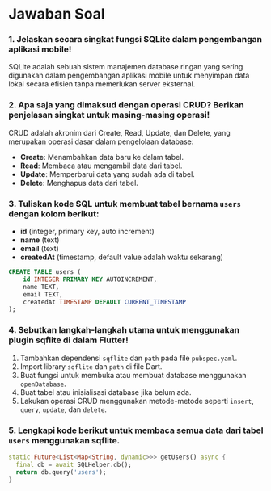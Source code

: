 
# Jawaban Soal

### 1. Jelaskan secara singkat fungsi SQLite dalam pengembangan aplikasi mobile!
SQLite adalah sebuah sistem manajemen database ringan yang sering digunakan dalam pengembangan aplikasi mobile untuk menyimpan data lokal secara efisien tanpa memerlukan server eksternal.

### 2. Apa saja yang dimaksud dengan operasi CRUD? Berikan penjelasan singkat untuk masing-masing operasi!
CRUD adalah akronim dari Create, Read, Update, dan Delete, yang merupakan operasi dasar dalam pengelolaan database:
- **Create**: Menambahkan data baru ke dalam tabel.
- **Read**: Membaca atau mengambil data dari tabel.
- **Update**: Memperbarui data yang sudah ada di tabel.
- **Delete**: Menghapus data dari tabel.

### 3. Tuliskan kode SQL untuk membuat tabel bernama `users` dengan kolom berikut:
- **id** (integer, primary key, auto increment)
- **name** (text)
- **email** (text)
- **createdAt** (timestamp, default value adalah waktu sekarang)

```sql
CREATE TABLE users (
    id INTEGER PRIMARY KEY AUTOINCREMENT,
    name TEXT,
    email TEXT,
    createdAt TIMESTAMP DEFAULT CURRENT_TIMESTAMP
);
```

### 4. Sebutkan langkah-langkah utama untuk menggunakan plugin sqflite di dalam Flutter!
1. Tambahkan dependensi `sqflite` dan `path` pada file `pubspec.yaml`.
2. Import library `sqflite` dan `path` di file Dart.
3. Buat fungsi untuk membuka atau membuat database menggunakan `openDatabase`.
4. Buat tabel atau inisialisasi database jika belum ada.
5. Lakukan operasi CRUD menggunakan metode-metode seperti `insert`, `query`, `update`, dan `delete`.

### 5. Lengkapi kode berikut untuk membaca semua data dari tabel `users` menggunakan sqflite.

```dart
static Future<List<Map<String, dynamic>>> getUsers() async {
  final db = await SQLHelper.db();
  return db.query('users');
}
```

